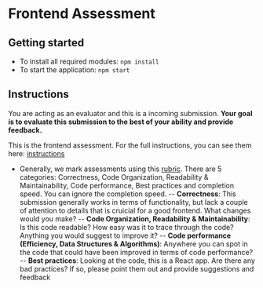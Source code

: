 # Frontend Assessment

## Getting started

- To install all required modules: `npm install`
- To start the application: `npm start`

## Instructions

You are acting as an evaluator and this is a incoming submission. **Your goal is to evaluate this submission to the best of your ability and provide feedback.**

This is the frontend assessment. For the full instructions, you can see them here: [instructions](https://storage.googleapis.com/hatchways-app.appspot.com/assessments/data/instructions/f-1/Front-end%20Assessment%20-%20Student%20Profiles-9Q85OM4O2ZNE50C2RQG2.pdf)

- Generally, we mark assessments using this [rubric](https://drive.google.com/file/d/1f0jiSVTTGtAn8XbHwHcTqPEU-BT4-q6x/view). There are 5 categories: Correctness, Code Organization, Readability & Maintainability, Code performance, Best practices and completion speed. You can ignore the completion speed.
  -- **Correctness**: This submission generally works in terms of functionality, but lack a couple of attention to details that is cruicial for a good frontend. What changes would you make?
  -- **Code Organization, Readability & Maintainability**: Is this code readable? How easy was it to trace through the code? Anything you would suggest to improve it?
  -- **Code performance (Efficiency, Data Structures & Algorithms)**: Anywhere you can spot in the code that could have been improved in terms of code performance?
  -- **Best practices**: Looking at the code, this is a React app. Are there any bad practices? If so, please point them out and provide suggestions and feedback
